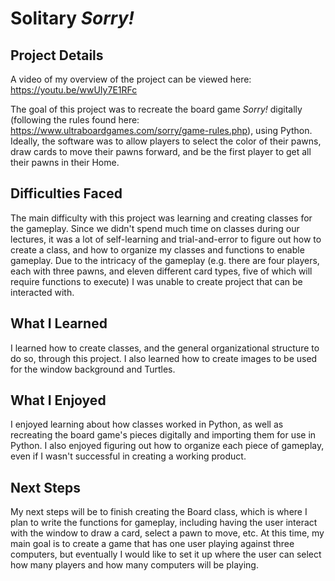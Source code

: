 # Solitary _Sorry!_

## Project Details

A video of my overview of the project can be viewed here: https://youtu.be/wwUIy7E1RFc

The goal of this project was to recreate the board game _Sorry!_ digitally (following the rules found here: https://www.ultraboardgames.com/sorry/game-rules.php), using Python. Ideally, the software was to allow players to select the color of their pawns, draw cards to move their pawns forward, and be the first player to get all their pawns in their Home.

## Difficulties Faced

The main difficulty with this project was learning and creating classes for the gameplay. Since we didn't spend much time on classes during our lectures, it was a lot of self-learning and trial-and-error to figure out how to create a class, and how to organize my classes and functions to enable gameplay. Due to the intricacy of the gameplay (e.g. there are four players, each with three pawns, and eleven different card types, five of which will require functions to execute) I was unable to create project that can be interacted with.

## What I Learned

I learned how to create classes, and the general organizational structure to do so, through this project. I also learned how to create images to be used for the window background and Turtles.

## What I Enjoyed

I enjoyed learning about how classes worked in Python, as well as recreating the board game's pieces digitally and importing them for use in Python. I also enjoyed figuring out how to organize each piece of gameplay, even if I wasn't successful in creating a working product.

## Next Steps

My next steps will be to finish creating the Board class, which is where I plan to write the functions for gameplay, including having the user interact with the window to draw a card, select a pawn to move, etc. At this time, my main goal is to create a game that has one user playing against three computers, but eventually I would like to set it up where the user can select how many players and how many computers will be playing.
